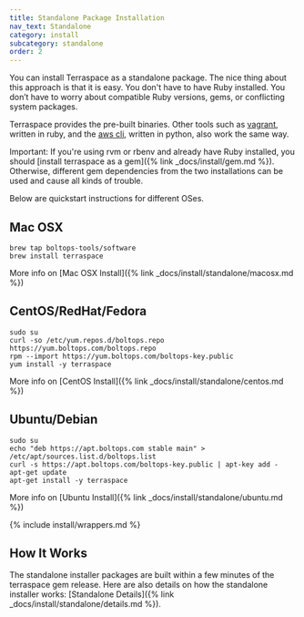 ```yaml
---
title: Standalone Package Installation
nav_text: Standalone
category: install
subcategory: standalone
order: 2
---
```


You can install Terraspace as a standalone package.  The nice thing about this approach is that it is easy. You don't have to have Ruby installed. You don’t have to worry about compatible Ruby versions, gems, or conflicting system packages.

Terraspace provides the pre-built binaries. Other tools such as [vagrant](https://www.vagrantup.com/), written in ruby, and the [aws cli](https://aws.amazon.com/cli/), written in python, also work the same way.

Important: If you're using rvm or rbenv and already have Ruby installed, you should [install terraspace as a gem]({% link _docs/install/gem.md %}). Otherwise, different gem dependencies from the two installations can be used and cause all kinds of trouble.

Below are quickstart instructions for different OSes.

## Mac OSX

    brew tap boltops-tools/software
    brew install terraspace

More info on [Mac OSX Install]({% link _docs/install/standalone/macosx.md %})

## CentOS/RedHat/Fedora

    sudo su
    curl -so /etc/yum.repos.d/boltops.repo https://yum.boltops.com/boltops.repo
    rpm --import https://yum.boltops.com/boltops-key.public
    yum install -y terraspace

More info on [CentOS Install]({% link _docs/install/standalone/centos.md %})

## Ubuntu/Debian

    sudo su
    echo "deb https://apt.boltops.com stable main" > /etc/apt/sources.list.d/boltops.list
    curl -s https://apt.boltops.com/boltops-key.public | apt-key add -
    apt-get update
    apt-get install -y terraspace

More info on [Ubuntu Install]({% link _docs/install/standalone/ubuntu.md %})

{% include install/wrappers.md %}

## How It Works

The standalone installer packages are built within a few minutes of the terraspace gem release. Here are also details on how the standalone installer works: [Standalone Details]({% link _docs/install/standalone/details.md %}).
